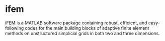# ifem
iFEM is a MATLAB software package containing robust, efficient, and easy-following codes for the main building blocks of adaptive finite element methods on unstructured simplicial grids in both two and three dimensions.
